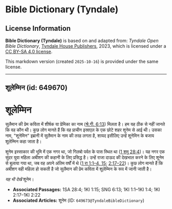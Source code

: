 # Bible Dictionary (Tyndale)

## License Information

**Bible Dictionary (Tyndale)** is based on and adapted from: _Tyndale Open Bible Dictionary_, [Tyndale House Publishers](https://tyndaleopenresources.com/), 2023, which is licensed under a [CC BY-SA 4.0 license](https://creativecommons.org/licenses/by-sa/4.0/legalcode.en).

This markdown version (created `2025-10-16`) is provided under the same license.



--------------------------------

## शूलेम्मिन (id: 649670)

शूलेम्मिन
=========

सुलैमान की प्रेम कविता में शीर्षक या प्रेमिका का नाम ([श्रे.गी. 6:13](https://ref.ly/Song6:13)) मिलता है। हम यह ठीक से नहीं जानते कि वह कौन थी। कुछ लोग मानते हैं कि वह प्राचीन इस्राएल के एक छोटे शहर शूनेम से आई थी। उसका नाम, "शूनेमिन" इब्रानी में सुलैमान के नाम की तरह लगता है, शायद इसीलिए उन्हें शूनेमिन के बजाय शूलेम्मिन कहा जाता है।

शूनेम इस्साकार की भूमि में एक नगर था, जो गिलबो पर्वत के पास स्थित था ([1 शमू 28:4](https://ref.ly/1Sam28:4))। यह नगर एक सुंदर युवा महिला अबीशग की कहानी के लिए प्रसिद्ध है। उन्हें राजा दाऊद की देखभाल करने के लिए शूनेम से बुलाया गया था, जब वह अपने अंतिम वर्षों में थे ([1 रा 1:1–4, 15](https://ref.ly/1Kgs1:1-1Kgs1:4,1Kgs1:15); [2:17–22](https://ref.ly/1Kgs2:17-1Kgs2:22))। कुछ लोग मानते हैं कि अबीशग वही महिला हो सकती है जो सुलैमान की प्रेम कविता में शूलेम्मिन के रूप में जानी जाती है।

*यह भी देखें* शूनेम।

* **Associated Passages:** 1SA 28:4; 1KI 1:15; SNG 6:13; 1KI 1:1–1KI 1:4; 1KI 2:17–1KI 2:22
* **Associated Articles:** शूनेम (ID: `649673@TyndaleBibleDictionary`)

